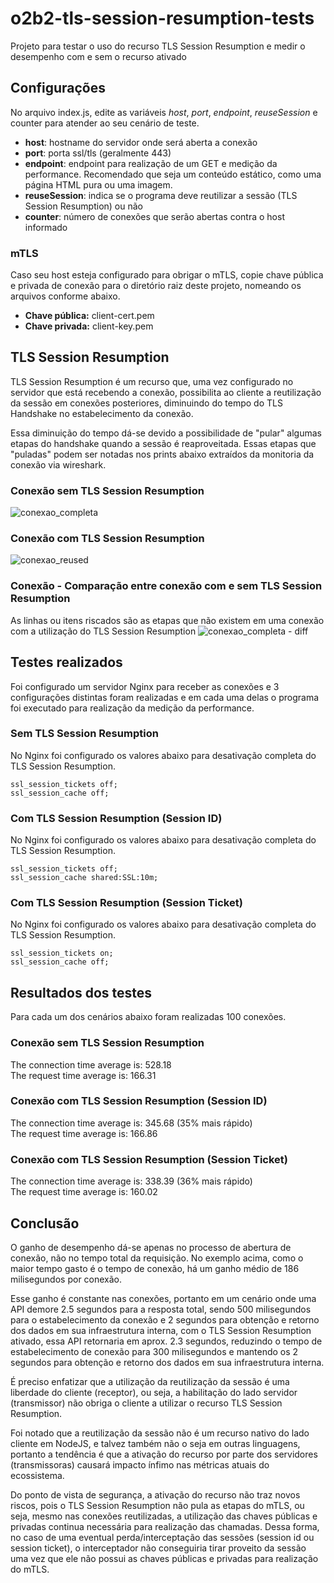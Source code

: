 # o2b2-tls-session-resumption-tests
Projeto para testar o uso do recurso TLS Session Resumption e medir o desempenho com e sem o recurso ativado

## Configurações

No arquivo index.js, edite as variáveis _host_, _port_, _endpoint_, _reuseSession_ e counter para atender ao seu cenário de teste.

* **host**: hostname do servidor onde será aberta a conexão
* **port**: porta ssl/tls (geralmente 443)
* **endpoint**: endpoint para realização de um GET e medição da performance. Recomendado que seja um conteúdo estático, como uma página HTML pura ou uma imagem.
* **reuseSession**: indica se o programa deve reutilizar a sessão (TLS Session Resumption) ou não
* **counter**: número de conexões que serão abertas contra o host informado

### mTLS
Caso seu host esteja configurado para obrigar o mTLS, copie chave pública e privada de conexão para o diretório raiz deste projeto, nomeando os arquivos conforme abaixo.

* **Chave pública:** client-cert.pem
* **Chave privada:** client-key.pem

## TLS Session Resumption
TLS Session Resumption é um recurso que, uma vez configurado no servidor que está recebendo a conexão, possibilita ao cliente a reutilização da sessão em conexões posteriores, diminuindo do tempo do TLS Handshake no estabelecimento da conexão.

Essa diminuição do tempo dá-se devido a possibilidade de "pular" algumas etapas do handshake quando a sessão é reaproveitada. Essas etapas que "puladas" podem ser notadas nos prints abaixo extraídos da monitoria da conexão via wireshark.

### Conexão sem TLS Session Resumption
![conexao_completa](https://github.com/ranierimazili/o2b2-tls-session-resumption-tests/assets/15436207/ccce412f-5309-4d32-84e3-e75807f6e1ef)

### Conexão com TLS Session Resumption
![conexao_reused](https://github.com/ranierimazili/o2b2-tls-session-resumption-tests/assets/15436207/fcd665a6-dc2e-4e6d-a957-3bb883b1d938)

### Conexão - Comparação entre conexão com e sem TLS Session Resumption
As linhas ou itens riscados são as etapas que não existem em uma conexão com a utilização do TLS Session Resumption
![conexao_completa - diff](https://github.com/ranierimazili/o2b2-tls-session-resumption-tests/assets/15436207/b33e9948-b170-49f5-b9a0-93a2d1fad948)

## Testes realizados

Foi configurado um servidor Nginx para receber as conexões e 3 configurações distintas foram realizadas e em cada uma delas o programa foi executado para realização da medição da performance.

### Sem TLS Session Resumption
No Nginx foi configurado os valores abaixo para desativação completa do TLS Session Resumption.
```
ssl_session_tickets off;
ssl_session_cache off;
```

### Com TLS Session Resumption (Session ID)
No Nginx foi configurado os valores abaixo para desativação completa do TLS Session Resumption.
```
ssl_session_tickets off;
ssl_session_cache shared:SSL:10m;
```

### Com TLS Session Resumption (Session Ticket)
No Nginx foi configurado os valores abaixo para desativação completa do TLS Session Resumption.
```
ssl_session_tickets on;
ssl_session_cache off;
```

## Resultados dos testes

Para cada um dos cenários abaixo foram realizadas 100 conexões.

### Conexão sem TLS Session Resumption
The connection time average is: 528.18<br>
The request time average is: 166.31

### Conexão com TLS Session Resumption (Session ID)
The connection time average is: 345.68 (35% mais rápido)<br>
The request time average is: 166.86

### Conexão com TLS Session Resumption (Session Ticket)
The connection time average is: 338.39 (36% mais rápido)<br>
The request time average is: 160.02

## Conclusão
O ganho de desempenho dá-se apenas no processo de abertura de conexão, não no tempo total da requisição.
No exemplo acima, como o maior tempo gasto é o tempo de conexão, há um ganho médio de 186 milisegundos por conexão.

Esse ganho é constante nas conexões, portanto em um cenário onde uma API demore 2.5 segundos para a resposta total, sendo 500 milisegundos para o estabelecimento da conexão e 2 segundos para obtenção e retorno dos dados em sua infraestrutura interna, com o TLS Session Resumption ativado, essa API retornaria em aprox. 2.3 segundos, reduzindo o tempo de estabelecimento de conexão para 300 milisegundos e mantendo os 2 segundos para obtenção e retorno dos dados em sua infraestrutura interna.

É preciso enfatizar que a utilização da reutilização da sessão é uma liberdade do cliente (receptor), ou seja, a habilitação do lado servidor (transmissor) não obriga o cliente a utilizar o recurso TLS Session Resumption.

Foi notado que a reutilização da sessão não é um recurso nativo do lado cliente em NodeJS, e talvez também não o seja em outras linguagens, portanto a tendência é que a ativação do recurso por parte dos servidores (transmissoras) causará impacto ínfimo nas métricas atuais do ecossistema.

Do ponto de vista de segurança, a ativação do recurso não traz novos riscos, pois o TLS Session Resumption não pula as etapas do mTLS, ou seja, mesmo nas conexões reutilizadas, a utilização das chaves públicas e privadas continua necessária para realização das chamadas. Dessa forma, no caso de uma eventual perda/interceptação das sessões (session id ou session ticket), o interceptador não conseguiria tirar proveito da sessão uma vez que ele não possui as chaves públicas e privadas para realização do mTLS.


